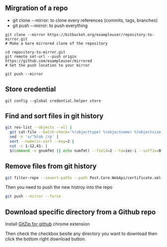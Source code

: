 ## Mirgration of a repo
* git clone --mirror: to clone every references (commits, tags, branches)
* git push --mirror: to push everything

```
git clone --mirror https://bitbucket.org/exampleuser/repository-to-mirror.git
# Make a bare mirrored clone of the repository

cd repository-to-mirror.git
git remote set-url --push origin https://github.com/exampleuser/mirrored
# Set the push location to your mirror

git push --mirror
```

## Store credential

```
git config --global credential.helper store
```

## Find and sort files in git history

```bash
git rev-list --objects --all |
  git cat-file --batch-check='%(objecttype) %(objectname) %(objectsize) %(rest)' |
  sed -n 's/^blob //p' |
  sort --numeric-sort --key=2 |
  cut -c 1-12,41- |
  $(command -v gnumfmt || echo numfmt) --field=2 --to=iec-i --suffix=B --padding=7 --round=nearest
```

## Remove files from git history

```bash
git filter-repo --invert-paths --path Post.Core.WebApi/certificate.xml --force
```
Then you need to push the new histroy into the repo

```bash
git push --mirror --force
```

## Download specific directory from a Github repo

Install [GitZip for github](https://chrome.google.com/webstore/detail/gitzip-for-github/ffabmkklhbepgcgfonabamgnfafbdlkn) chrome extension

Then check the checkbox besite any directory you want to download then click the bottom right download button. 
